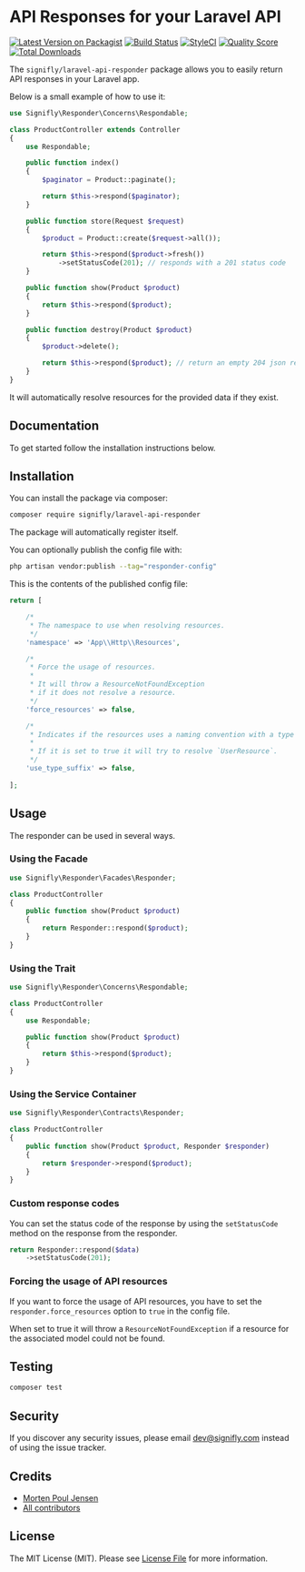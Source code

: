 # API Responses for your Laravel API

[![Latest Version on Packagist](https://img.shields.io/packagist/v/signifly/laravel-api-responder.svg?style=flat-square)](https://packagist.org/packages/signifly/laravel-api-responder)
[![Build Status](https://img.shields.io/travis/signifly/laravel-api-responder/master.svg?style=flat-square)](https://travis-ci.org/signifly/laravel-api-responder)
[![StyleCI](https://styleci.io/repos/188211079/shield?branch=master)](https://styleci.io/repos/188211079)
[![Quality Score](https://img.shields.io/scrutinizer/g/signifly/laravel-api-responder.svg?style=flat-square)](https://scrutinizer-ci.com/g/signifly/laravel-api-responder)
[![Total Downloads](https://img.shields.io/packagist/dt/signifly/laravel-api-responder.svg?style=flat-square)](https://packagist.org/packages/signifly/laravel-api-responder)

The `signifly/laravel-api-responder` package allows you to easily return API responses in your Laravel app.

Below is a small example of how to use it:

```php
use Signifly\Responder\Concerns\Respondable;

class ProductController extends Controller
{
    use Respondable;

    public function index()
    {
        $paginator = Product::paginate();

        return $this->respond($paginator);
    }

    public function store(Request $request)
    {
        $product = Product::create($request->all());

        return $this->respond($product->fresh())
            ->setStatusCode(201); // responds with a 201 status code
    }

    public function show(Product $product)
    {
        return $this->respond($product);
    }

    public function destroy(Product $product)
    {
        $product->delete();

        return $this->respond($product); // return an empty 204 json response
    }
}
```

It will automatically resolve resources for the provided data if they exist.


## Documentation

To get started follow the installation instructions below.

## Installation

You can install the package via composer:

```bash
composer require signifly/laravel-api-responder
```

The package will automatically register itself.

You can optionally publish the config file with:
```bash
php artisan vendor:publish --tag="responder-config"
```

This is the contents of the published config file:

```php
return [

    /*
     * The namespace to use when resolving resources.
     */
    'namespace' => 'App\\Http\\Resources',

    /*
     * Force the usage of resources.
     * 
     * It will throw a ResourceNotFoundException 
     * if it does not resolve a resource.
     */
    'force_resources' => false,

    /*
     * Indicates if the resources uses a naming convention with a type suffix.
     * 
     * If it is set to true it will try to resolve `UserResource`.
     */
    'use_type_suffix' => false,
    
];
```

## Usage

The responder can be used in several ways.

### Using the Facade

```php
use Signifly\Responder\Facades\Responder;

class ProductController
{
    public function show(Product $product)
    {
        return Responder::respond($product);
    }
}
```

### Using the Trait

```php
use Signifly\Responder\Concerns\Respondable;

class ProductController
{
    use Respondable;

    public function show(Product $product)
    {
        return $this->respond($product);
    }
}
```

### Using the Service Container

```php
use Signifly\Responder\Contracts\Responder;

class ProductController
{
    public function show(Product $product, Responder $responder)
    {
        return $responder->respond($product);
    }
}
```

### Custom response codes

You can set the status code of the response by using the `setStatusCode` method on the response from the responder.

```php
return Responder::respond($data)
    ->setStatusCode(201);
```

### Forcing the usage of API resources

If you want to force the usage of API resources, you have to set the `responder.force_resources` option to `true` in the config file.

When set to true it will throw a `ResourceNotFoundException` if a resource for the associated model could not be found.

## Testing
```bash
composer test
```

## Security

If you discover any security issues, please email dev@signifly.com instead of using the issue tracker.

## Credits

- [Morten Poul Jensen](https://github.com/pactode)
- [All contributors](../../contributors)

## License

The MIT License (MIT). Please see [License File](LICENSE.md) for more information.
